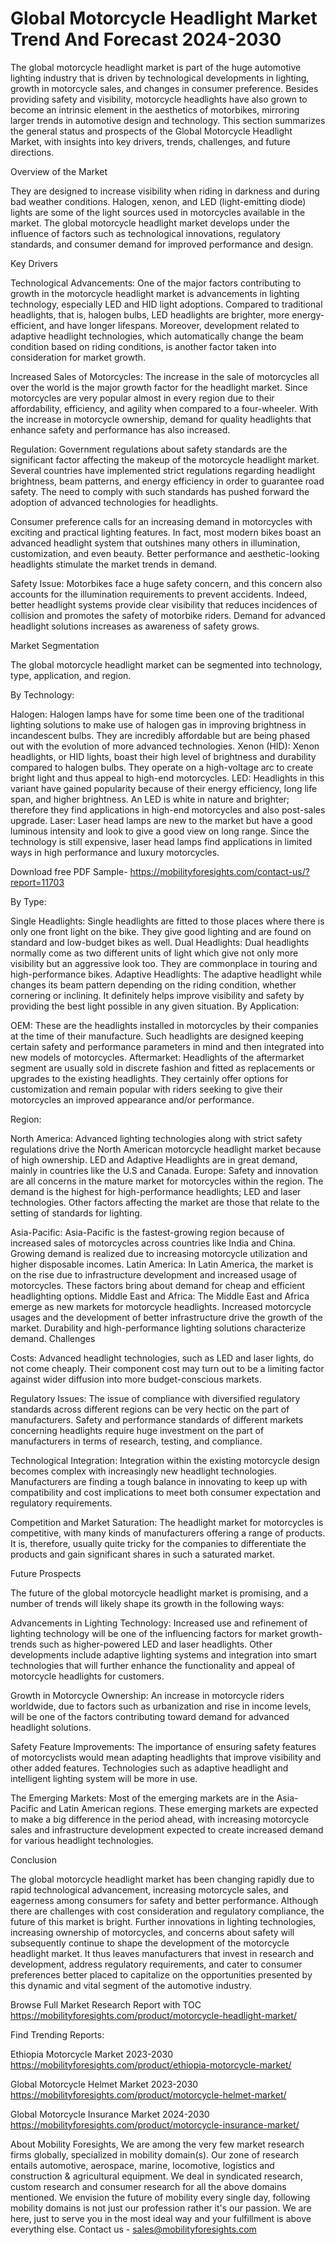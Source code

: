 # Global Motorcycle Headlight Market Trend And Forecast 2024-2030 #
The global motorcycle headlight market is part of the huge automotive lighting industry that is driven by technological developments in lighting, growth in motorcycle sales, and changes in consumer preference. Besides providing safety and visibility, motorcycle headlights have also grown to become an intrinsic element in the aesthetics of motorbikes, mirroring larger trends in automotive design and technology. This section summarizes the general status and prospects of the Global Motorcycle Headlight Market, with insights into key drivers, trends, challenges, and future directions.

Overview of the Market

They are designed to increase visibility when riding in darkness and during bad weather conditions. Halogen, xenon, and LED (light-emitting diode) lights are some of the light sources used in motorcycles available in the market. The global motorcycle headlight market develops under the influence of factors such as technological innovations, regulatory standards, and consumer demand for improved performance and design.

Key Drivers

Technological Advancements: One of the major factors contributing to growth in the motorcycle headlight market is advancements in lighting technology, especially LED and HID light adoptions. Compared to traditional headlights, that is, halogen bulbs, LED headlights are brighter, more energy-efficient, and have longer lifespans. Moreover, development related to adaptive headlight technologies, which automatically change the beam condition based on riding conditions, is another factor taken into consideration for market growth.

Increased Sales of Motorcycles: The increase in the sale of motorcycles all over the world is the major growth factor for the headlight market. Since motorcycles are very popular almost in every region due to their affordability, efficiency, and agility when compared to a four-wheeler. With the increase in motorcycle ownership, demand for quality headlights that enhance safety and performance has also increased.

Regulation: Government regulations about safety standards are the significant factor affecting the makeup of the motorcycle headlight market. Several countries have implemented strict regulations regarding headlight brightness, beam patterns, and energy efficiency in order to guarantee road safety. The need to comply with such standards has pushed forward the adoption of advanced technologies for headlights.

Consumer preference calls for an increasing demand in motorcycles with exciting and practical lighting features. In fact, most modern bikes boast an advanced headlight system that outshines many others in illumination, customization, and even beauty. Better performance and aesthetic-looking headlights stimulate the market trends in demand.

Safety Issue: Motorbikes face a huge safety concern, and this concern also accounts for the illumination requirements to prevent accidents. Indeed, better headlight systems provide clear visibility that reduces incidences of collision and promotes the safety of motorbike riders. Demand for advanced headlight solutions increases as awareness of safety grows.

Market Segmentation

The global motorcycle headlight market can be segmented into technology, type, application, and region.

By Technology:

Halogen: Halogen lamps have for some time been one of the traditional lighting solutions to make use of halogen gas in improving brightness in incandescent bulbs. They are incredibly affordable but are being phased out with the evolution of more advanced technologies.
Xenon (HID): Xenon headlights, or HID lights, boast their high level of brightness and durability compared to halogen bulbs. They operate on a high-voltage arc to create bright light and thus appeal to high-end motorcycles.
LED: Headlights in this variant have gained popularity because of their energy efficiency, long life span, and higher brightness. An LED is white in nature and brighter; therefore they find applications in high-end motorcycles and also post-sales upgrade.
Laser: Laser head lamps are new to the market but have a good luminous intensity and look to give a good view on long range. Since the technology is still expensive, laser head lamps find applications in limited ways in high performance and luxury motorcycles.

Download free PDF Sample- https://mobilityforesights.com/contact-us/?report=11703

By Type:

Single Headlights: Single headlights are fitted to those places where there is only one front light on the bike. They give good lighting and are found on standard and low-budget bikes as well. 
Dual Headlights: Dual headlights normally come as two different units of light which give not only more visibility but an aggressive look too. They are commonplace in touring and high-performance bikes.
Adaptive Headlights: The adaptive headlight while changes its beam pattern depending on the riding condition, whether cornering or inclining. It definitely helps improve visibility and safety by providing the best light possible in any given situation.
By Application:

OEM: These are the headlights installed in motorcycles by their companies at the time of their manufacture. Such headlights are designed keeping certain safety and performance parameters in mind and then integrated into new models of motorcycles.
Aftermarket: Headlights of the aftermarket segment are usually sold in discrete fashion and fitted as replacements or upgrades to the existing headlights. They certainly offer options for customization and remain popular with riders seeking to give their motorcycles an improved appearance and/or performance.

Region:

North America: Advanced lighting technologies along with strict safety regulations drive the North American motorcycle headlight market because of high ownership. LED and Adaptive Headlights are in great demand, mainly in countries like the U.S and Canada.
Europe: Safety and innovation are all concerns in the mature market for motorcycles within the region. The demand is the highest for high-performance headlights; LED and laser technologies. Other factors affecting the market are those that relate to the setting of standards for lighting.

Asia-Pacific: Asia-Pacific is the fastest-growing region because of increased sales of motorcycles across countries like India and China. Growing demand is realized due to increasing motorcycle utilization and higher disposable incomes.
Latin America: In Latin America, the market is on the rise due to infrastructure development and increased usage of motorcycles. These factors bring about demand for cheap and efficient headlighting options.
Middle East and Africa: The Middle East and Africa emerge as new markets for motorcycle headlights. Increased motorcycle usages and the development of better infrastructure drive the growth of the market. Durability and high-performance lighting solutions characterize demand.
Challenges

Costs: Advanced headlight technologies, such as LED and laser lights, do not come cheaply. Their component cost may turn out to be a limiting factor against wider diffusion into more budget-conscious markets.

Regulatory Issues: The issue of compliance with diversified regulatory standards across different regions can be very hectic on the part of manufacturers. Safety and performance standards of different markets concerning headlights require huge investment on the part of manufacturers in terms of research, testing, and compliance.

Technological Integration: Integration within the existing motorcycle design becomes complex with increasingly new headlight technologies. Manufacturers are finding a tough balance in innovating to keep up with compatibility and cost implications to meet both consumer expectation and regulatory requirements.

Competition and Market Saturation: The headlight market for motorcycles is competitive, with many kinds of manufacturers offering a range of products. It is, therefore, usually quite tricky for the companies to differentiate the products and gain significant shares in such a saturated market.

Future Prospects

The future of the global motorcycle headlight market is promising, and a number of trends will likely shape its growth in the following ways:

Advancements in Lighting Technology: Increased use and refinement of lighting technology will be one of the influencing factors for market growth-trends such as higher-powered LED and laser headlights. Other developments include adaptive lighting systems and integration into smart technologies that will further enhance the functionality and appeal of motorcycle headlights for customers.

Growth in Motorcycle Ownership: An increase in motorcycle riders worldwide, due to factors such as urbanization and rise in income levels, will be one of the factors contributing toward demand for advanced headlight solutions.

Safety Feature Improvements: The importance of ensuring safety features of motorcyclists would mean adapting headlights that improve visibility and other added features. Technologies such as adaptive headlight and intelligent lighting system will be more in use.

The Emerging Markets: Most of the emerging markets are in the Asia-Pacific and Latin American regions. These emerging markets are expected to make a big difference in the period ahead, with increasing motorcycle sales and infrastructure development expected to create increased demand for various headlight technologies.

Conclusion

The global motorcycle headlight market has been changing rapidly due to rapid technological advancement, increasing motorcycle sales, and eagerness among consumers for safety and better performance. Although there are challenges with cost consideration and regulatory compliance, the future of this market is bright. Further innovations in lighting technologies, increasing ownership of motorcycles, and concerns about safety will subsequently continue to shape the development of the motorcycle headlight market. It thus leaves manufacturers that invest in research and development, address regulatory requirements, and cater to consumer preferences better placed to capitalize on the opportunities presented by this dynamic and vital segment of the automotive industry.


Browse Full Market Research Report with TOC https://mobilityforesights.com/product/motorcycle-headlight-market/

Find Trending Reports:



Ethiopia Motorcycle Market 2023-2030 https://mobilityforesights.com/product/ethiopia-motorcycle-market/



Global Motorcycle Helmet Market 2023-2030 https://mobilityforesights.com/product/motorcycle-helmet-market/



Global Motorcycle Insurance Market 2024-2030 https://mobilityforesights.com/product/motorcycle-insurance-market/

About Mobility Foresights,
We are among the very few market research firms globally, specialized in mobility domain(s). Our zone of research entails automotive, aerospace, marine, locomotive, logistics and construction & agricultural equipment. We deal in syndicated research, custom research and consumer research for all the above domains mentioned.
We envision the future of mobility every single day, following mobility domains is not just our profession rather it's our passion. We are here, just to serve you in the most ideal way and your fulfillment is above everything else. Contact us -  sales@mobilityforesights.com 

